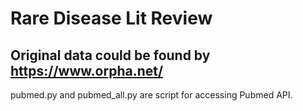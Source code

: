 # Rare Disease Lit Review
## Original data could be found by https://www.orpha.net/
 
pubmed.py and pubmed_all.py are script for accessing Pubmed API.
